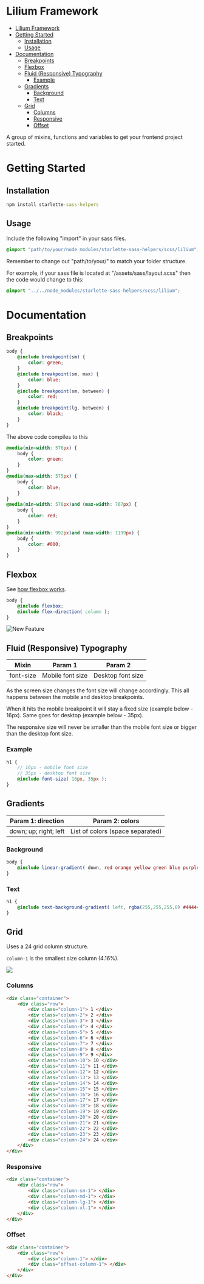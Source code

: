 # Lilium Framework

- [Lilium Framework](#lilium-framework)
- [Getting Started](#getting-started)
  - [Installation](#installation)
  - [Usage](#usage)
- [Documentation](#documentation)
  - [Breakpoints](#breakpoints)
  - [Flexbox](#flexbox)
  - [Fluid (Responsive) Typography](#fluid-responsive-typography)
    - [Example](#example)
  - [Gradients](#gradients)
    - [Background](#background)
    - [Text](#text)
  - [Grid](#grid)
    - [Columns](#columns)
    - [Responsive](#responsive)
    - [Offset](#offset)

A group of mixins, functions and variables to get your frontend project started.

# Getting Started

## Installation

```cmd
npm install starlette-sass-helpers
```

## Usage

Include the following "import" in your sass files. 

```scss
@import "path/to/your/node_modules/starlette-sass-helpers/scss/lilium";
```

Remember to change out "path/to/your/" to match your folder structure.

For example, if your sass file is located at "/assets/sass/layout.scss" then the code would change to this:

```scss
@import "../../node_modules/starlette-sass-helpers/scss/lilium";
```

# Documentation

## Breakpoints

```scss
body {
    @include breakpoint(sm) { 
        color: green;
    }
    @include breakpoint(sm, max) { 
        color: blue;
    }
    @include breakpoint(sm, between) {
        color: red;
    }
    @include breakpoint(lg, between) {
        color: black;
    }
}
```

The above code compiles to this

```css
@media(min-width: 576px) {
    body {
        color: green;
    }
}
@media(max-width: 575px) {
    body {
        color: blue;
    }
}
@media(min-width: 576px)and (max-width: 767px) {
    body {
        color: red;
    }
}
@media(min-width: 992px)and (max-width: 1199px) {
    body {
        color: #000;
    }
}
```

## Flexbox

See [how flexbox works](https://developer.mozilla.org/en-US/docs/Glossary/Flexbox). 

```scss
body {
    @include flexbox;
    @include flex-direction( column );
}
```

![New Feature](https://user-images.githubusercontent.com/19154356/124391000-9c725d80-dcee-11eb-953f-4044ca557752.png)

## Fluid (Responsive) Typography

| Mixin | Param 1 | Param 2 |
|---|---|---|
| font-size | Mobile font size | Desktop font size |

As the screen size changes the font size will change accordingly. This all happens between the mobile and desktop breakpoints.

When it hits the mobile breakpoint it will stay a fixed size (example below - 16px). Same goes for desktop (example below - 35px).

The responsive size will never be smaller than the mobile font size or bigger than the desktop font size. 

### Example

```scss
h1 {
    // 16px - mobile font size
    // 35px - desktop font size
    @include font-size( 16px, 35px );
}
```

## Gradients

| Param 1: direction | Param 2: colors |
|---|---|
| down; up; right; left | List of colors (space separated) |

### Background

```scss
body {
    @include linear-gradient( down, red orange yellow green blue purple pink );
}
```

### Text

```scss
h1 {
    @include text-background-gradient( left, rgba(255,255,255,0) #444444 );
}
```

## Grid

Uses a 24 grid column structure.

`column-1` is the smallest size column (4.16%).

![](https://user-images.githubusercontent.com/19154356/124390915-22da6f80-dcee-11eb-859b-6268b143a8e9.png)

### Columns

```html
<div class="container">
    <div class="row">
        <div class="column-1"> 1 </div>
        <div class="column-2"> 2 </div>
        <div class="column-3"> 3 </div>
        <div class="column-4"> 4 </div>
        <div class="column-5"> 5 </div>
        <div class="column-6"> 6 </div>
        <div class="column-7"> 7 </div>
        <div class="column-8"> 8 </div>
        <div class="column-9"> 9 </div>
        <div class="column-10"> 10 </div>
        <div class="column-11"> 11 </div>
        <div class="column-12"> 12 </div>
        <div class="column-13"> 13 </div>
        <div class="column-14"> 14 </div>
        <div class="column-15"> 15 </div>
        <div class="column-16"> 16 </div>
        <div class="column-17"> 17 </div>
        <div class="column-18"> 18 </div>
        <div class="column-19"> 19 </div>
        <div class="column-20"> 20 </div>
        <div class="column-21"> 21 </div>
        <div class="column-22"> 22 </div>
        <div class="column-23"> 23 </div>
        <div class="column-24"> 24 </div>
    </div>
</div>
```

### Responsive

```html
<div class="container">
    <div class="row">
        <div class="column-sm-1"> </div>
        <div class="column-md-1"> </div>
        <div class="column-lg-1"> </div>
        <div class="column-xl-1"> </div>
    </div>
</div>
```

### Offset

```html
<div class="container">
    <div class="row">
        <div class="column-1"> </div>
        <div class="offset-column-1"> </div>
    </div>
</div>
```
